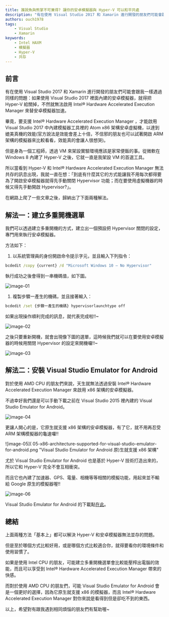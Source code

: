```yaml
---
title: 誰說魚與熊掌不可兼得? 讓你的安卓模擬器與 Hyper-V 可以和平共處
description: "有在使用 Visual Studio 2017 和 Xamarin 進行開發的朋友們可能會跟我一樣遇過同樣的問題：如果使用 Visual Studio 2017 裡面內建的安卓模擬器，就得把 Hyper-V 給關掉，不然就無法啟用 Intel® Hardware Accelerated Execution Manager 來替安卓模擬器加速。 在網路上爬了一些文章之後，歸納出了下面兩種解法。"
authors: ouch1978
tags: 
    - Visual Studio
    - Xamarin
keywords:
    - Intel HAXM
    - 模擬器
    - Hyper-V
    - 共存
---
```


## 前言

有在使用 Visual Studio 2017 和 Xamarin 進行開發的朋友們可能會跟我一樣遇過同樣的問題：如果使用 Visual Studio 2017 裡面內建的安卓模擬器，就得把 Hyper-V 給關掉，不然就無法啟用 Intel® Hardware Accelerated Execution Manager 來替安卓模擬器加速。

畢竟，要支援 Intel® Hardware Accelerated Execution Manager ，才能啟用 Visual Studio 2017 中內建模擬器工具裡的 Atom x86 架構安卓虛擬機，以達到媲美真機的效能(官方說法是效能會差上十倍，不信邪的朋友也可以試著開啟 ARM 架構的模擬器來比較看看，效能真的會讓人很想哭)。

但是身為一個工程師，透過 VM 來架設實驗環境應該是家常便飯的事。從微軟在 Windows 8 內建了 Hyper-V 之後，它就一直是我架設 VM 的首選工具。

所以當看到 Hyper-V 和 Intel® Hardware Accelerated Execution Manager 無法共存的訊息出現，我就一直在想：「到底有什麼其它的方式能讓我不用每次都得要為了開啟安卓模擬器就得先手動關閉 Hypervisor 功能；而在要使用虛擬機器的時候又得先手動開啟 Hypervisor?」。

在網路上爬了一些文章之後，歸納出了下面兩種解法。

<!--truncate-->

## 解法一：建立多重開機選單

我們可以透過建立多重開機的方式，建立出一個預設把 Hypervisor 關閉的設定，專門用來執行安卓模擬器。

方法如下：

1. 以系統管理員的身份開啟命令提示字元，並且輸入下列指令：

```bat title="從現有的開機設定複製出一組新的設定"
bcdedit /copy {current} /d "Microsoft Windows 10 – No Hypervisor"

```

執行成功之後會得到一串機碼值，如下圖。

![image-01](01-copy-a-new-boot-setting.png "建立一組新的開機設定")

1. 複製步驟一產生的機碼，並且接著輸入：

```bat title="將新的開機設定檔中的 Hypervisor 功能關閉"
bcdedit /set {步驟一產生的機碼} hypervisorlaunchtype off
```

如果出現操作順利完成的訊息，就代表完成啦!!~

![image-02](02-set-hypervisor-launchtype-off.png "將新的開機設定中的 Hypervisor 啟動方式設定為 Off")

之後只要重新開機，就會出現像下圖的選單，這時候我們就可以在要使用安卓模擬器的時候用關閉 Hypervisor 的設定來開機囉!!~

![image-03](03-can-choose-between-enable-hypervisor-or-not.png "之後開機時就能選擇是否要開啟 Hypervisor 囉!!")

## 解法二：安裝 Visual Studio Emulator for Android

對於使用 AMD CPU 的朋友們來說，天生就無法透過安裝 Intel® Hardware Accelerated Execution Manager 來啟用 x86 架構的安卓模擬器。

不過幸好我們還是可以手動下載之前在 Visual Studio 2015 裡內建的 Visual Studio Emulator for Android。

![image-04](04-visual-studio-emulator-for-android.png "Visual Studio Emulator for Android 的模擬器外觀")

更讓人開心的是，它原生就支援 x86 架構的安卓模擬器，有了它，就不用再忍受 ARM 架構模擬器的龜速囉!!

![image-05]( 05-x86-architecture-supported-for-visual-studio-emulator-for-android.png "Visual Studio Emulator for Android 原)生就支援 x86 架構"

尤於 Visual Studio Emulator for Android 也是基於 Hyper-V 技術打造出來的，所以它和 Hyper-V 完全不會互相衝突。

而且它也內建了加速器、GPS、電量、相機等等相關的模擬功能，用起來並不輸給 Google 原生的模擬器喔!!

![image-06](06-built-in-accelerometer-simulator.png "Visual Studio Emulator for Android 內建的加速器模擬功能")

Visual Studio Emulator for Android 的下載點[在此][link-01]。

[link-01]: https://aka.ms/vscomemudownload "Visual Studio Emulator for Android 下載連結"

## 總結

上面兩種方法「基本上」都可以解決 Hyper-V 和安卓模擬器無法並存的問題。

但是至於哪個方式比較好用，或是哪個方式比較適合你，就得要看你的環境條件和使用習慣了。

如果是使用 Intel CPU 的朋友，可能建立多重開機選單會比較能壓榨出電腦的效能，而且可以享受到 Intel® Hardware Accelerated Execution Manager 帶來的快感。

而對於使用 AMD CPU 的朋友們，可能 Visual Studio Emulator for Android 會是一個更好的選擇，因為它原生就支援 x86 的模擬器，而且 Intel® Hardware Accelerated Execution Manager 對你來說是看得到但是卻吃不到的東西。

以上，希望對有跟我遇到相同煩惱的朋友們有幫助喔~
